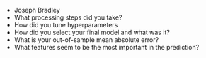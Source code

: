 * Joseph Bradley
* What processing steps did you take?
* How did you tune hyperparameters
* How did you select your final model and what was it?
* What is your out-of-sample mean absolute error?
* What features seem to be the most important in the prediction?
